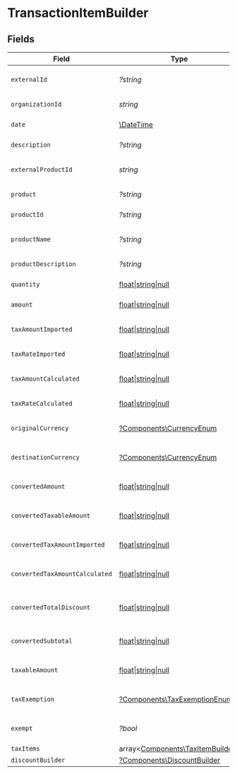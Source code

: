 # TransactionItemBuilder


## Fields

| Field                                                                                              | Type                                                                                               | Required                                                                                           | Description                                                                                        |
| -------------------------------------------------------------------------------------------------- | -------------------------------------------------------------------------------------------------- | -------------------------------------------------------------------------------------------------- | -------------------------------------------------------------------------------------------------- |
| `externalId`                                                                                       | *?string*                                                                                          | :heavy_minus_sign:                                                                                 | External item identifier.                                                                          |
| `organizationId`                                                                                   | *string*                                                                                           | :heavy_check_mark:                                                                                 | Organization identifier.                                                                           |
| `date`                                                                                             | [\DateTime](https://www.php.net/manual/en/class.datetime.php)                                      | :heavy_check_mark:                                                                                 | Date/time of item.                                                                                 |
| `description`                                                                                      | *?string*                                                                                          | :heavy_minus_sign:                                                                                 | Item description                                                                                   |
| `externalProductId`                                                                                | *string*                                                                                           | :heavy_check_mark:                                                                                 | External product identifier.                                                                       |
| `product`                                                                                          | *?string*                                                                                          | :heavy_minus_sign:                                                                                 | Product name                                                                                       |
| `productId`                                                                                        | *?string*                                                                                          | :heavy_minus_sign:                                                                                 | Product identifier.                                                                                |
| `productName`                                                                                      | *?string*                                                                                          | :heavy_minus_sign:                                                                                 | Product name (detailed)                                                                            |
| `productDescription`                                                                               | *?string*                                                                                          | :heavy_minus_sign:                                                                                 | Product description                                                                                |
| `quantity`                                                                                         | [float\|string\|null](../../Models/Components/TransactionItemBuilderQuantity.md)                   | :heavy_minus_sign:                                                                                 | Quantity of item.                                                                                  |
| `amount`                                                                                           | [float\|string\|null](../../Models/Components/TransactionItemBuilderAmount.md)                     | :heavy_minus_sign:                                                                                 | Item amount.                                                                                       |
| `taxAmountImported`                                                                                | [float\|string\|null](../../Models/Components/TransactionItemBuilderTaxAmountImported.md)          | :heavy_minus_sign:                                                                                 | Imported tax amount for the item.                                                                  |
| `taxRateImported`                                                                                  | [float\|string\|null](../../Models/Components/TransactionItemBuilderTaxRateImported.md)            | :heavy_minus_sign:                                                                                 | Imported tax rate.                                                                                 |
| `taxAmountCalculated`                                                                              | [float\|string\|null](../../Models/Components/TransactionItemBuilderTaxAmountCalculated.md)        | :heavy_minus_sign:                                                                                 | Calculated tax amount for the item.                                                                |
| `taxRateCalculated`                                                                                | [float\|string\|null](../../Models/Components/TransactionItemBuilderTaxRateCalculated.md)          | :heavy_minus_sign:                                                                                 | Calculated tax rate.                                                                               |
| `originalCurrency`                                                                                 | [?Components\CurrencyEnum](../../Models/Components/CurrencyEnum.md)                                | :heavy_minus_sign:                                                                                 | Original currency code.                                                                            |
| `destinationCurrency`                                                                              | [?Components\CurrencyEnum](../../Models/Components/CurrencyEnum.md)                                | :heavy_minus_sign:                                                                                 | Destination currency code.                                                                         |
| `convertedAmount`                                                                                  | [float\|string\|null](../../Models/Components/TransactionItemBuilderConvertedAmount.md)            | :heavy_minus_sign:                                                                                 | Converted item amount.                                                                             |
| `convertedTaxableAmount`                                                                           | [float\|string\|null](../../Models/Components/TransactionItemBuilderConvertedTaxableAmount.md)     | :heavy_minus_sign:                                                                                 | Converted taxable amount.                                                                          |
| `convertedTaxAmountImported`                                                                       | [float\|string\|null](../../Models/Components/TransactionItemBuilderConvertedTaxAmountImported.md) | :heavy_minus_sign:                                                                                 | Converted imported tax amount.                                                                     |
| `convertedTaxAmountCalculated`                                                                     | [float\|string\|null](../../Models/Components/TransactionItemBuilderConvertedTaxAmountCalculated.md) | :heavy_minus_sign:                                                                                 | Converted calculated tax amount                                                                    |
| `convertedTotalDiscount`                                                                           | [float\|string\|null](../../Models/Components/TransactionItemBuilderConvertedTotalDiscount.md)     | :heavy_minus_sign:                                                                                 | Converted total discount amount.                                                                   |
| `convertedSubtotal`                                                                                | [float\|string\|null](../../Models/Components/TransactionItemBuilderConvertedSubtotal.md)          | :heavy_minus_sign:                                                                                 | Converted subtotal amount.                                                                         |
| `taxableAmount`                                                                                    | [float\|string\|null](../../Models/Components/TransactionItemBuilderTaxableAmount.md)              | :heavy_minus_sign:                                                                                 | Taxable amount for the item.                                                                       |
| `taxExemption`                                                                                     | [?Components\TaxExemptionEnum](../../Models/Components/TaxExemptionEnum.md)                        | :heavy_minus_sign:                                                                                 | Tax exemption status.                                                                              |
| `exempt`                                                                                           | *?bool*                                                                                            | :heavy_minus_sign:                                                                                 | Indicates if the item is exempt.                                                                   |
| `taxItems`                                                                                         | array<[Components\TaxItemBuilder](../../Models/Components/TaxItemBuilder.md)>                      | :heavy_minus_sign:                                                                                 | N/A                                                                                                |
| `discountBuilder`                                                                                  | [?Components\DiscountBuilder](../../Models/Components/DiscountBuilder.md)                          | :heavy_minus_sign:                                                                                 | N/A                                                                                                |
